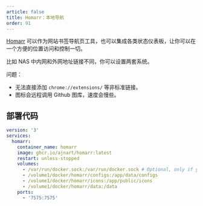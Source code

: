 ```yaml
---
article: false
title: Homarr：本地导航
order: 91
---
```


[Homarr](https://github.com/ajnart/homarr) 可以作为网站书签导航页工具，也可以集成各类状态仪表板，让你可以在一个方便的位置访问和控制一切。

比如 NAS 中内网和外网地址链接不同，你可以设置两套系统。

问题：

- 无法直接添加 `chrome://extensions/` 等非标准链接。
- 图标会远程调用 Github 图库，速度会慢些。

## 部署代码

```yml
version: '3'
services:
  homarr:
    container_name: homarr
    image: ghcr.io/ajnart/homarr:latest
    restart: unless-stopped
    volumes:
      - /var/run/docker.sock:/var/run/docker.sock # Optional, only if you want docker integration
      - /volume1/docker/homarr/configs:/app/data/configs
      - /volume1/docker/homarr/icons:/app/public/icons
      - /volume1/docker/homarr/data:/data
    ports:
      - '7575:7575'
```
